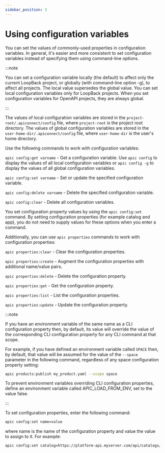 ```yaml
---
sidebar_position: 3
---
```


# Using configuration variables

You can set the values of commonly-used properties in configuration variables. In general, it's easier and more consistent to set configuration variables instead of specifying them using command-line options.

:::note

You can set a configuration variable locally (the default) to affect only the current LoopBack project, or globally (with command-line option -g), to affect all projects. The local value supersedes the global value. You can set local configuration variables only for LoopBack projects. When you set configuration variables for OpenAPI projects, they are always global.

:::

The values of local configuration variables are stored in the `project-root/.apiconnect/config` file, where `project-root` is the project root directory. The values of global configuration variables are stored in the `user-home-dir/.apiconnect/config` file, where `user-home-dir` is the user's home directory.

Use the following commands to work with configuration variables:

`apic config:get varname` - Get a configuration variable. Use `apic config` to display the values of all local configuration variables or `apic config -g` to display the values of all global configuration variables.

`apic config:set varname` - Set or update the specified configuration variable.

`apic config:delete varname` - Delete the specified configuration variable.

`apic config:clear` - Delete all configuration variables.

You set configuration property values by using the `apic config:set` command. By setting configuration properties (for example catalog and app), you do not need to supply values for these options when you enter a command.

Additionally, you can use `apic properties` commands to work with configuration properties:

`apic properties:clear` - Clear the configuration properties.

`apic properties:create` - Augment the configuration properties with additional name/value pairs.

`apic properties:delete` - Delete the configuration property.

`apic properties:get` - Get the configuration property.

`apic properties:list` - List the configuration properties.

`apic properties:update` - Update the configuration property.

:::note

If you have an environment variable of the same name as a CLI configuration property then, by default, its value will override the value of the corresponding CLI configuration property for any CLI command at that scope.

For example, if you have defined an environment variable called `SPACE` then, by default, that value will be assumed for the value of the `--space` parameter in the following command, regardless of any space configuration property setting:

```bash
apic products:publish my_product.yaml --scope space
```

To prevent environment variables overriding CLI configuration properties, define an environment variable called APIC_LOAD_FROM_ENV, set to the value false.

:::

To set configuration properties, enter the following command:

```bash
apic config:set name=value
```

where name is the name of the configuration property and value the value to assign to it.
For example:

```bash
apic config:set catalog=https://platform-api.myserver.com/api/catalogs/climbon/sandbox
```
